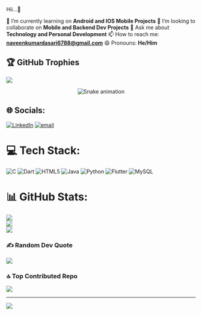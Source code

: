 Hii...👋 

🌱 I’m currently learning on **Android and IOS Mobile Projects**
👯 I’m looking to collaborate on **Mobile and Backend Dev Projects**
💬 Ask me about **Technology and Personal Development**
📫 How to reach me: **naveenkumardasari6788@gmail.com**
😄 Pronouns: **He/Him**

## 🏆 GitHub Trophies
![](https://github-profile-trophy.vercel.app/?username=23MHCQ05234&theme=radical&no-frame=false&no-bg=true&margin-w=4)

<!-- Snake Game Repo View -->

<div align="center">
  <img src="https://profile-readme-generator.com/assets/snake.svg" alt="Snake animation" />
</div>

## 🌐 Socials:
[![LinkedIn](https://img.shields.io/badge/LinkedIn-%230077B5.svg?logo=linkedin&logoColor=white)](https://linkedin.com/in/https://www.linkedin.com/in/naveen-kumar-dasari-582443330/) [![email](https://img.shields.io/badge/Email-D14836?logo=gmail&logoColor=white)](mailto:naveenkumardasari6788@gmail.com) 

# 💻 Tech Stack:
![C](https://img.shields.io/badge/c-%2300599C.svg?style=for-the-badge&logo=c&logoColor=white) ![Dart](https://img.shields.io/badge/dart-%230175C2.svg?style=for-the-badge&logo=dart&logoColor=white) ![HTML5](https://img.shields.io/badge/html5-%23E34F26.svg?style=for-the-badge&logo=html5&logoColor=white) ![Java](https://img.shields.io/badge/java-%23ED8B00.svg?style=for-the-badge&logo=openjdk&logoColor=white) ![Python](https://img.shields.io/badge/python-3670A0?style=for-the-badge&logo=python&logoColor=ffdd54) ![Flutter](https://img.shields.io/badge/Flutter-%2302569B.svg?style=for-the-badge&logo=Flutter&logoColor=white) ![MySQL](https://img.shields.io/badge/mysql-4479A1.svg?style=for-the-badge&logo=mysql&logoColor=white) 

# 📊 GitHub Stats:
![](https://github-readme-stats.vercel.app/api?username=23MHCQ05234&theme=dark&hide_border=false&include_all_commits=true&count_private=false)<br/>
![](https://nirzak-streak-stats.vercel.app/?user=23MHCQ05234&theme=dark&hide_border=false)<br/>
![](https://github-readme-stats.vercel.app/api/top-langs/?username=23MHCQ05234&theme=dark&hide_border=false&include_all_commits=true&count_private=false&layout=compact)

### ✍️ Random Dev Quote
![](https://quotes-github-readme.vercel.app/api?type=horizontal&theme=radical)

### 🔝 Top Contributed Repo
![](https://github-contributor-stats.vercel.app/api?username=23MHCQ05234&limit=5&theme=dark&combine_all_yearly_contributions=true)

---
[![](https://visitcount.itsvg.in/api?id=23MHCQ05234&icon=0&color=0)](https://visitcount.itsvg.in)

<!-- Proudly created with GPRM ( https://gprm.itsvg.in ) -->
